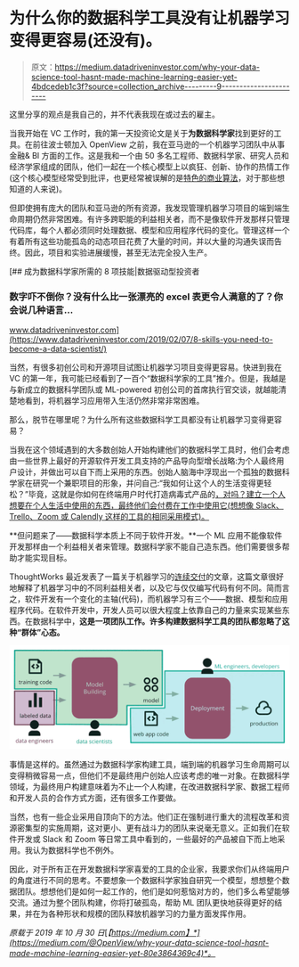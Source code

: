 # 为什么你的数据科学工具没有让机器学习变得更容易(还没有)。

> 原文：<https://medium.datadriveninvestor.com/why-your-data-science-tool-hasnt-made-machine-learning-easier-yet-4bdcedeb1c3f?source=collection_archive---------9----------------------->

这里分享的观点是我自己的，并不代表我现在或过去的雇主。

当我开始在 VC 工作时，我的第一天投资论文是关于**为数据科学家**找到更好的工具。在前往波士顿加入 OpenView 之前，我在亚马逊的一个机器学习团队中从事金融& BI 方面的工作。这是我和一个由 50 多名工程师、数据科学家、研究人员和经济学家组成的团队，他们一起在一个核心模型上以疯狂、创新、协作的热情工作(这个核心模型经常受到批评，也更经常被误解的是[特色的商业算法](https://medium.com/informed/amazon-featured-merchant-status-e8276f5e1479)，对于那些想知道的人来说)。

但即使拥有庞大的团队和亚马逊的所有资源，我发现管理机器学习项目的端到端生命周期仍然非常困难。有许多跨职能的利益相关者，而不是像软件开发那样只管理代码库，每个人都必须同时处理数据、模型和应用程序代码的变化。管理这样一个有着所有这些功能孤岛的动态项目花费了大量的时间，并以大量的沟通失误而告终。因此，项目和实验进展缓慢，甚至无法完全投入生产。

[](https://www.datadriveninvestor.com/2019/02/07/8-skills-you-need-to-become-a-data-scientist/) [## 成为数据科学家所需的 8 项技能|数据驱动型投资者

### 数字吓不倒你？没有什么比一张漂亮的 excel 表更令人满意的了？你会说几种语言…

www.datadriveninvestor.com](https://www.datadriveninvestor.com/2019/02/07/8-skills-you-need-to-become-a-data-scientist/) 

当然，有很多初创公司和开源项目试图让机器学习项目变得更容易。快进到我在 VC 的第一年，我可能已经看到了一百个“数据科学家的工具”推介。但是，我越是与新成立的数据科学团队或 ML-powered 初创公司的首席执行官交谈，就越能清楚地看到，将机器学习应用带入生活仍然非常非常困难。

那么，脱节在哪里呢？为什么所有这些数据科学工具都没有让机器学习变得更容易？

当我在这个领域遇到的大多数创始人开始构建他们的数据科学工具时，他们会考虑由一些世界上最好的开源软件开发工具支持的产品导向型增长战略:为个人最终用户设计，并做出可以自下而上采用的东西。创始人脑海中浮现出一个孤独的数据科学家在研究一个兼职项目的形象，并问自己:“我如何让这个人的生活变得更轻松？”毕竟，这就是你如何在终端用户时代打造病毒式产品的[，对吗？建立一个人想要在个人生活中使用的东西，最终他们会付费在工作中使用它(想想像 Slack、Trello、Zoom 或 Calendly 这样的工具的相同采用模式)。](https://openviewpartners.com/blog/what-is-product-led-growth/)

**但问题来了——数据科学本质上不同于软件开发。**一个 ML 应用不能像软件开发那样由一个利益相关者来管理。数据科学家不能自己造东西。他们需要很多帮助才能实现目标。

ThoughtWorks 最近发表了一篇关于机器学习的[连续交付](https://martinfowler.com/articles/cd4ml.html)的文章，这篇文章很好地解释了机器学习中的不同利益相关者，以及它与仅仅编写代码有何不同。简而言之，软件开发有一个变化的主轴(代码)，而机器学习有三个——数据、模型和应用程序代码。在软件开发中，开发人员可以很大程度上依靠自己的力量来实现某些东西。在数据科学中，**这是一项团队工作。许多构建数据科学工具的团队都忽略了这种“群体”心态。**

![](img/0744ca0a8fca75919d805403ee94ac0f.png)

事情是这样的。虽然通过为数据科学家构建工具，端到端的机器学习生命周期可以变得稍微容易一点，但他们不是最终用户创始人应该考虑的唯一对象。在数据科学领域，为最终用户构建意味着为不止一个人构建，在改进数据科学家、数据工程师和开发人员的合作方式方面，还有很多工作要做。

当然，也有一些企业采用自顶向下的方法。他们正在强制进行重大的流程改革和资源密集型的实施周期，这对更小、更有战斗力的团队来说毫无意义。正如我们在软件开发或 Slack 和 Zoom 等日常工具中看到的，一些最好的产品被自下而上地采用。我认为数据科学也不例外。

因此，对于所有正在开发数据科学家喜爱的工具的企业家，我要求你们从终端用户的角度进行不同的思考。不要想象一个数据科学家独自研究一个模型，想想整个数据团队。想想他们是如何一起工作的，他们是如何惹恼对方的，他们多么希望能够交流。通过为整个团队构建，你将打破孤岛，帮助 ML 团队更快地获得更好的结果，并在为各种形状和规模的团队释放机器学习的力量方面发挥作用。

*原载于 2019 年 10 月 30 日*[*【https://medium.com】*](https://medium.com/@OpenView/why-your-data-science-tool-hasnt-made-machine-learning-easier-yet-80e3864369c4)*。*